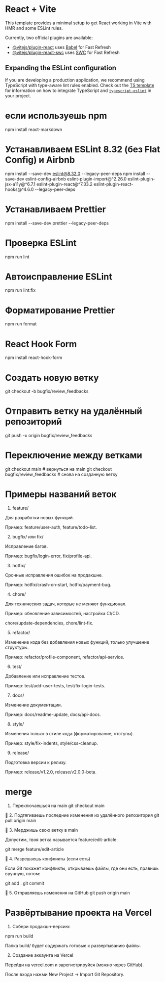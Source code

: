 # React + Vite

This template provides a minimal setup to get React working in Vite with HMR and some ESLint rules.

Currently, two official plugins are available:

- [@vitejs/plugin-react](https://github.com/vitejs/vite-plugin-react/blob/main/packages/plugin-react) uses [Babel](https://babeljs.io/) for Fast Refresh
- [@vitejs/plugin-react-swc](https://github.com/vitejs/vite-plugin-react/blob/main/packages/plugin-react-swc) uses [SWC](https://swc.rs/) for Fast Refresh

## Expanding the ESLint configuration

If you are developing a production application, we recommend using TypeScript with type-aware lint rules enabled. Check out the [TS template](https://github.com/vitejs/vite/tree/main/packages/create-vite/template-react-ts) for information on how to integrate TypeScript and [`typescript-eslint`](https://typescript-eslint.io) in your project.

# если используешь npm

npm install react-markdown

# Устанавливаем ESLint 8.32 (без Flat Config) и Airbnb

npm install --save-dev eslint@8.32.0 --legacy-peer-deps
npm install --save-dev eslint-config-airbnb eslint-plugin-import@^2.26.0 eslint-plugin-jsx-a11y@^6.7.1 eslint-plugin-react@^7.33.2 eslint-plugin-react-hooks@^4.6.0 --legacy-peer-deps

# Устанавливаем Prettier

npm install --save-dev prettier --legacy-peer-deps

# Проверка ESLint

npm run lint

# Автоисправление ESLint

npm run lint:fix

# Форматирование Prettier

npm run format

# React Hook Form

npm install react-hook-form

# Создать новую ветку

git checkout -b bugfix/review_feedbacks

# Отправить ветку на удалённый репозиторий

git push -u origin bugfix/review_feedbacks

# Переключение между ветками

git checkout main # вернуться на main
git checkout bugfix/review_feedbacks # снова на созданную ветку

# Примеры названий веток

1. feature/

Для разработки новых функций.

Пример: feature/user-auth, feature/todo-list.

2. bugfix/ или fix/

Исправление багов.

Пример: bugfix/login-error, fix/profile-api.

3. hotfix/

Срочные исправления ошибок на продакшне.

Пример: hotfix/crash-on-start, hotfix/payment-bug.

4. chore/

Для технических задач, которые не меняют функционал.

Пример: обновление зависимостей, настройка CI/CD.

chore/update-dependencies, chore/lint-fix.

5. refactor/

Изменение кода без добавления новых функций, только улучшение структуры.

Пример: refactor/profile-component, refactor/api-service.

6. test/

Добавление или исправление тестов.

Пример: test/add-user-tests, test/fix-login-tests.

7. docs/

Изменение документации.

Пример: docs/readme-update, docs/api-docs.

8. style/

Изменения только в стиле кода (форматирование, отступы).

Пример: style/fix-indents, style/css-cleanup.

9. release/

Подготовка версии к релизу.

Пример: release/v1.2.0, release/v2.0.0-beta.

# merge

1. Переключаешься на main
   git checkout main

🔹 2. Подтягиваешь последние изменения из удалённого репозитория
git pull origin main

🔹 3. Мерджишь свою ветку в main

Допустим, твоя ветка называется feature/edit-article:

git merge feature/edit-article

🔹 4. Разрешаешь конфликты (если есть)

Если Git покажет конфликты, открываешь файлы, где они есть, правишь вручную, потом:

git add .
git commit

🔹 5. Отправляешь изменения на GitHub
git push origin main

# Развёртывание проекта на Vercel

1. Собери продакшн-версию:

npm run build

Папка build/ будет содержать готовые к развертыванию файлы.

2. Создание аккаунта на Vercel

Перейди на vercel.com
и зарегистрируйся (можно через GitHub).

После входа нажми New Project → Import Git Repository.
